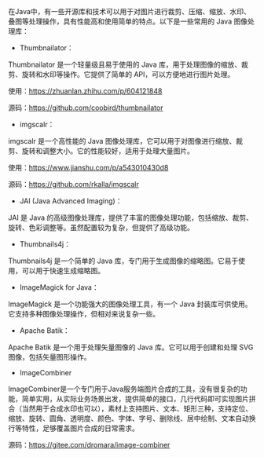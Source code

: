 在Java中，有一些开源库和技术可以用于对图片进行裁剪、压缩、缩放、水印、叠图等处理操作，具有性能高和使用简单的特点。以下是一些常用的 Java 图像处理库：

- Thumbnailator：

Thumbnailator 是一个轻量级且易于使用的 Java 库，用于处理图像的缩放、裁剪、旋转和水印等操作。它提供了简单的 API，可以方便地进行图片处理。

使用：https://zhuanlan.zhihu.com/p/604121848

源码：https://github.com/coobird/thumbnailator

- imgscalr：

imgscalr 是一个高性能的 Java 图像处理库，它可以用于对图像进行缩放、裁剪、旋转和调整大小。它的性能较好，适用于处理大量图片。

使用：https://www.jianshu.com/p/a543010430d8

源码：https://github.com/rkalla/imgscalr

- JAI (Java Advanced Imaging)：

JAI 是 Java 的高级图像处理库，提供了丰富的图像处理功能，包括缩放、裁剪、旋转、色彩调整等。虽然配置较为复杂，但提供了高级功能。

- Thumbnails4j：

Thumbnails4j 是一个简单的 Java 库，专门用于生成图像的缩略图。它易于使用，可以用于快速生成缩略图。

- ImageMagick for Java：

ImageMagick 是一个功能强大的图像处理工具，有一个 Java 封装库可供使用。它支持多种图像处理操作，但相对来说复杂一些。

- Apache Batik：

Apache Batik 是一个用于处理矢量图像的 Java 库。它可以用于创建和处理 SVG 图像，包括矢量图形操作。

- ImageCombiner

ImageCombiner是一个专门用于Java服务端图片合成的工具，没有很复杂的功能，简单实用，从实际业务场景出发，提供简单的接口，几行代码即可实现图片拼合（当然用于合成水印也可以），素材上支持图片、文本、矩形三种，支持定位、缩放、旋转、圆角、透明度、颜色、字体、字号、删除线、居中绘制、文本自动换行等特性，足够覆盖图片合成的日常需求。

源码：https://gitee.com/dromara/image-combiner



